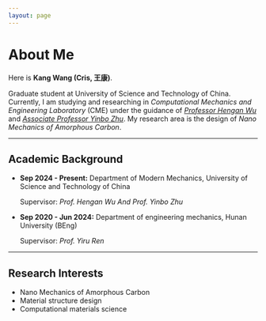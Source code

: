 ```yaml
---
layout: page
---
```


# About Me

Here is **Kang Wang (Cris, 王康)**.

Graduate student at University of Science and Technology of China. Currently, I am studying and researching in *Computational Mechanics and Engineering Laboratory* (CME) under the guidance of *[Professor Hengan Wu](https://scholar.google.com.hk/citations?hl=zh-CN&user=X4lTQbMAAAAJ)* and *[Associate Professor Yinbo Zhu](https://scholar.google.com.hk/citations?hl=zh-CN&user=0IIXHuMAAAAJ)*. My research area is the design of *Nano Mechanics of Amorphous Carbon*.

------

## Academic Background

- **Sep 2024 - Present:** Department of Modern Mechanics, University of Science and Technology of China

  Supervisor: *Prof. Hengan Wu And Prof. Yinbo Zhu*

- **Sep 2020 - Jun 2024:** Department of engineering mechanics, Hunan University (BEng)

  Supervisor: *Prof. Yiru Ren*

---

## Research Interests

- Nano Mechanics of Amorphous Carbon
- Material structure design
- Computational materials science

